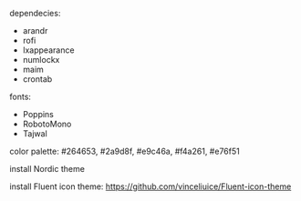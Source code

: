 dependecies:
- arandr
- rofi
- lxappearance
- numlockx
- maim
- crontab

fonts:
- Poppins
- RobotoMono
- Tajwal

color palette: #264653, #2a9d8f, #e9c46a, #f4a261, #e76f51

install Nordic theme

install Fluent icon theme: https://github.com/vinceliuice/Fluent-icon-theme

